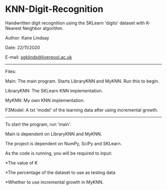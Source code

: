 # KNN-Digit-Recognition
Handwritten digit recognition using the SKLearn 'digits' dataset with K-Nearest Neighbor algorithm.

Author: Kane Lindsay

Date: 22/11/2020

E-mail: sgklinds@liverpool.ac.uk

* * * * * * * * * * * 
Files:

Main: The main program. Starts LibraryKNN and MyKNN. Run this to begin.

LibraryKNN: The SKLearn KNN implementation.

MyKNN: My own KNN implementation.

F3Model: A txt 'model' of the learning data after using incremental growth.

* * * * * * * * * * *

To start the program, run 'main'.

Main is dependent on LibraryKNN and MyKNN.

The project is dependent on NumPy, SciPy and SKLearn.

As the code is running, you will be required to input:

*The value of K

*The percentage of the dataset to use as testing data

*Whether to use incremental growth in MyKNN.
